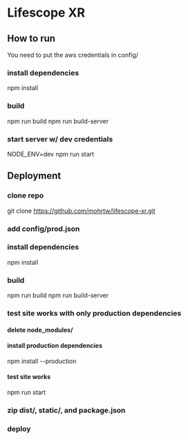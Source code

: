 # Lifescope XR

## How to run

You need to put the aws credentials in config/

### install dependencies

npm install

### build

npm run build
npm run build-server

### start server w/ dev credentials

NODE_ENV=dev npm run start

## Deployment

### clone repo

git clone https://github.com/mohrtw/lifescope-xr.git

### add config/prod.json

### install dependencies

npm install

### build

npm run build
npm run build-server

### test site works with only production dependencies

#### delete node_modules/

#### install production dependencies

npm install --production

#### test site works

npm run start

### zip dist/, static/, and package.json

### deploy